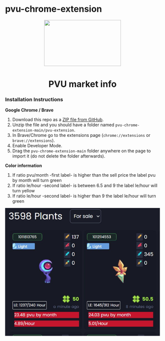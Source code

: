 # pvu-chrome-extension
<p align="center">
  <img src="https://horarios.autopvu.com/logo.png" width="250" height="150"/>
</p>

<h1 align="center">PVU market info</h1>


### Installation Instructions
**Google Chrome / Brave**
1. Download this repo as a [ZIP file from GitHub](https://github.com//trytocatcharg/pvu-chrome-extension/archive/refs/heads/main.zip).
1. Unzip the file and you should have a folder named `pvu-chrome-extension-main/pvu-extension`.
1. In Brave/Chrome go to the extensions page (`chrome://extensions` or `brave://extensions`).
1. Enable Developer Mode.
1. Drag the `pvu-chrome-extension-main` folder anywhere on the page to import it (do not delete the folder afterwards).


**Color information**

1. If ratio pvu/month -first label- is higher than the sell price the label pvu by month will turn green
1. If ratio le/hour -second label- is between 6.5 and 9 the label le/hour will turn yellow
1. If ratio le/hour -second label- is higher than 9 the label le/hour will turn green

<p align="center">
  <img src="https://github.com/trytocatcharg/pvu-chrome-extension/blob/main/pvu-extension.jpg"/>
</p>
